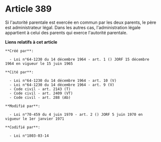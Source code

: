 # Article 389

Si l'autorité parentale est exercée en commun par les deux parents, le père est administrateur légal. Dans les autres cas,
l'administration légale appartient à celui des parents qui exerce l'autorité parentale.

**Liens relatifs à cet article**

	**Créé par**:

	  - Loi n°64-1230 du 14 décembre 1964 - art. 1 () JORF 15 décembre 1964 en vigueur le 15 juin 1965

	**Cité par**:

	  - Loi n°64-1230 du 14 décembre 1964 - art. 10 (V)
	  - Loi n°64-1230 du 14 décembre 1964 - art. 9 (V)
	  - Code civil - art. 2143 (T)
	  - Code civil - art. 2409 (VT)
	  - Code civil - art. 288 (Ab)

	**Modifié par**:

	  - Loi n°70-459 du 4 juin 1970 - art. 2 () JORF 5 juin 1970 en vigueur le 1er janvier 1971

	**Codifié par**:

	  - Loi n°1803-03-14
